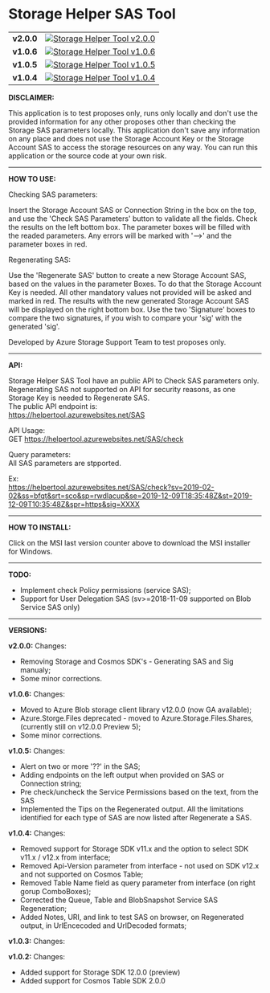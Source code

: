 # Storage Helper SAS Tool

<table>

  <tr>
    <td>
	<b>v2.0.0</b>
	</td>    
    <td>
		<a href="https://github.com/LuisFilipe236/Storage-Helper-SAS-Tool/releases/download/v2.0.0/Storage.Helper.SAS.Tool.Installer.msi">
			<img alt="Storage Helper Tool v2.0.0" src="https://img.shields.io/github/downloads/LuisFilipe236/Storage-Helper-SAS-Tool/v2.0.0/total?label=downloads_v2.0.0">
		</a>
    </td>
  </tr>


  <tr>
    <td>
	<b>v1.0.6</b>
	</td>    
    <td>
		<a href="https://github.com/LuisFilipe236/Storage-Helper-SAS-Tool/releases/download/v1.0.6/Storage.Helper.SAS.Tool.Installer.msi">
			<img alt="Storage Helper Tool v1.0.6" src="https://img.shields.io/github/downloads/LuisFilipe236/Storage-Helper-SAS-Tool/v1.0.6/total?label=downloads_v1.0.6">
		</a>
    </td>
  </tr>

  <tr>
    <td>
	<b>v1.0.5</b>
	</td>    
    <td>
		<a href="https://github.com/LuisFilipe236/Storage-Helper-SAS-Tool/releases/download/v1.0.5/Storage.Helper.SAS.Tool.Installer.msi">
			<img alt="Storage Helper Tool v1.0.5" src="https://img.shields.io/github/downloads/LuisFilipe236/Storage-Helper-SAS-Tool/v1.0.5/total?label=downloads_v1.0.5">
		</a>
    </td>
  </tr>

  <tr>
    <td>
	<b>v1.0.4</b>
	</td>    
    <td>
		<a href="https://github.com/LuisFilipe236/Storage-Helper-SAS-Tool/releases/download/v1.0.4/Storage.Helper.SAS.Tool.Installer.msi">
			<img alt="Storage Helper Tool v1.0.4" src="https://img.shields.io/github/downloads/LuisFilipe236/Storage-Helper-SAS-Tool/v1.0.4/total?label=downloads_v1.0.4">
		</a>
    </td>
  </tr>
      
</table>



<b>DISCLAIMER:</b>

This application is to test proposes only, runs only locally and don't use the provided information for any other proposes other than checking the Storage SAS parameters locally.
This application don't save any information on any place and does not use the Storage Account Key or the Storage Account SAS to access the storage resources on any way.
You can run this application or the source code at your own risk.

<hr>

<b>HOW TO USE:</b>

Checking SAS parameters:

Insert the Storage Account SAS or Connection String in the box on the top, and use the 'Check SAS Parameters' button to validate all the fields.
Check the results on the left bottom box. The parameter boxes will be filled with the readed parameters.
Any errors will be marked with '-->' and the parameter boxes in red.

Regenerating SAS:

Use the 'Regenerate SAS' button to create a new Storage Account SAS, based on the values in the parameter Boxes.
To do that the Storage Account Key is needed. All other mandatory values not provided will be asked and marked in red.
The results with the new generated Storage Account SAS will be displayed on the right bottom box.
Use the two 'Signature' boxes to compare the two signatures, if you wish to compare your 'sig' with the generated 'sig'.

Developed by Azure Storage Support Team to test proposes only.

<hr>

<b>API:</b>

Storage Helper SAS Tool have an public API to Check SAS parameters only.
Regenerating SAS not supported on API for security reasons, as one Storage Key is needed to Regenerate SAS.<br>
The public API endpoint is: <br>
https://helpertool.azurewebsites.net/SAS

API Usage:<br>
GET https://helpertool.azurewebsites.net/SAS/check

Query parameters:<br>
All SAS parameters are stpported.

Ex:<br>
https://helpertool.azurewebsites.net/SAS/check?sv=2019-02-02&ss=bfqt&srt=sco&sp=rwdlacup&se=2019-12-09T18:35:48Z&st=2019-12-09T10:35:48Z&spr=https&sig=XXXX

<hr>
  
<b>HOW TO INSTALL:</b>

Click on the MSI last version counter above to download the MSI installer for Windows.

<hr>

<b>TODO:</b>
 - Implement check Policy permissions (service SAS);
 - Support for User Delegation SAS (sv>=2018-11-09 supported on Blob Service SAS only)

 <hr> 

<b>VERSIONS:</b>

<b>v2.0.0:</b>
Changes:
- Removing Storage and Cosmos SDK's - Generating SAS and Sig manualy;
- Some minor corrections.

<b>v1.0.6:</b>
Changes:
- Moved to Azure Blob storage client library v12.0.0 (now GA available);
- Azure.Storge.Files deprecated - moved to Azure.Storage.Files.Shares, (currently still on v12.0.0 Preview 5);
- Some minor corrections.

<b>v1.0.5:</b>
Changes:
- Alert on two or more '??' in the SAS;
- Adding endpoints on the left output when provided on SAS or Connection string;
- Pre check/uncheck the Service Permissions based on the text, from the SAS
- Implemented the Tips on the Regenerated output. All the limitations identified for each type of SAS are now listed after Regenerate a SAS.

<b>v1.0.4:</b>
Changes:
- Removed support for Storage SDK v11.x and the option to select SDK v11.x / v12.x from interface;
- Removed Api-Version parameter from interface - not used on SDK v12.x and not supported on Cosmos Table;
- Removed Table Name field as query parameter from interface (on right gorup ComboBoxes);
- Corrected the Queue, Table and BlobSnapshot Service SAS Regeneration;
- Added Notes, URI, and link to test SAS on browser, on Regenerated output, in UrlEncecoded and UrlDecoded formats;

<b>v1.0.3:</b>
Changes:

<b>v1.0.2:</b>
Changes:
- Added support for Storage SDK 12.0.0 (preview) 
- Added support for Cosmos Table SDK 2.0.0
